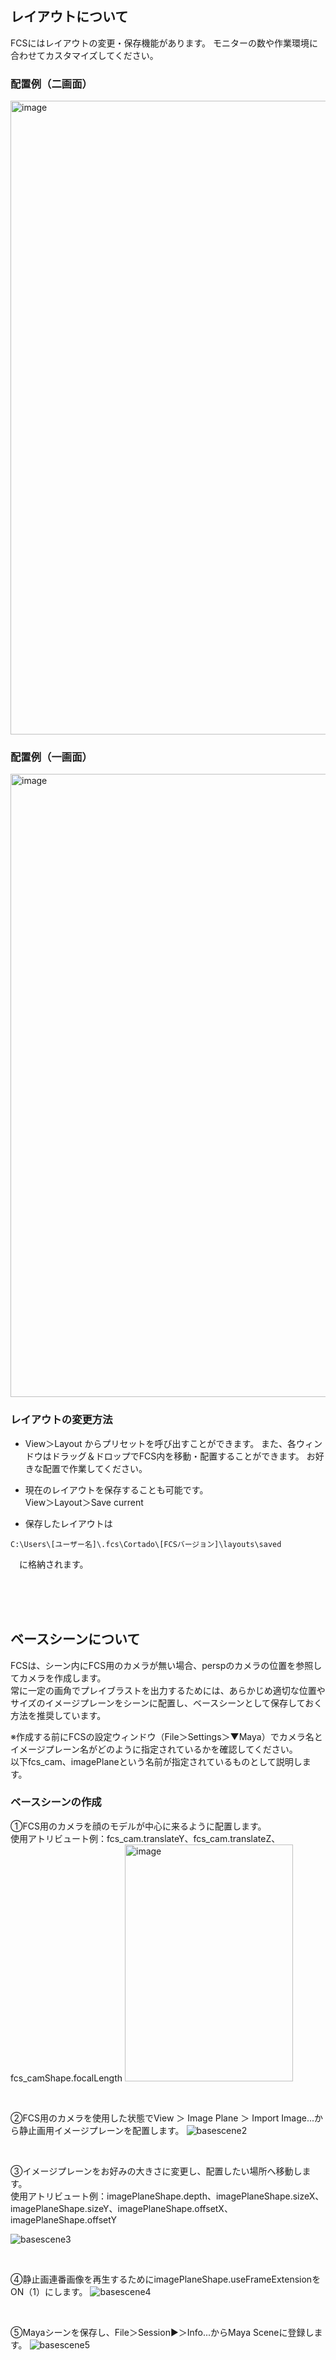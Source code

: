 ## レイアウトについて
FCSにはレイアウトの変更・保存機能があります。
モニターの数や作業環境に合わせてカスタマイズしてください。
  
### 配置例（二画面）
<img width="3840" height="1014" alt="image" src="https://github.com/user-attachments/assets/5162f71c-fd16-4391-9883-0e2f24faa763" />


### 配置例（一画面）
<img width="1916" height="997" alt="image" src="https://github.com/user-attachments/assets/1c0435df-03e8-4ed0-bb85-2a356edc7031" />

### レイアウトの変更方法
- View＞Layout からプリセットを呼び出すことができます。
また、各ウィンドウはドラッグ＆ドロップでFCS内を移動・配置することができます。
お好きな配置で作業してください。

- 現在のレイアウトを保存することも可能です。<BR>
View＞Layout＞Save current

- 保存したレイアウトは
```
C:\Users\[ユーザー名]\.fcs\Cortado\[FCSバージョン]\layouts\saved
```
　に格納されます。
 
<BR><BR><BR>

## ベースシーンについて
FCSは、シーン内にFCS用のカメラが無い場合、perspのカメラの位置を参照してカメラを作成します。<BR>
常に一定の画角でプレイブラストを出力するためには、あらかじめ適切な位置やサイズのイメージプレーンをシーンに配置し、ベースシーンとして保存しておく方法を推奨しています。

※作成する前にFCSの設定ウィンドウ（File＞Settings＞▼Maya）でカメラ名とイメージプレーン名がどのように指定されているかを確認してください。<BR>
以下fcs_cam、imagePlaneという名前が指定されているものとして説明します。

### ベースシーンの作成
①FCS用のカメラを顔のモデルが中心に来るように配置します。<BR>
使用アトリビュート例：fcs_cam.translateY、fcs_cam.translateZ、fcs_camShape.focalLength
<img width="269" height="379" alt="image" src="https://github.com/user-attachments/assets/cbf2e24d-b4a6-43e1-b138-8780fb67f8b4" />

<BR>

②FCS用のカメラを使用した状態でView ＞ Image Plane ＞ Import Image...から静止画用イメージプレーンを配置します。
![basescene2](https://github.com/user-attachments/assets/09d31116-7ed4-4678-8f73-8613f409b28b)

<BR>

③イメージプレーンをお好みの大きさに変更し、配置したい場所へ移動します。<BR>
使用アトリビュート例：imagePlaneShape.depth、imagePlaneShape.sizeX、imagePlaneShape.sizeY、imagePlaneShape.offsetX、imagePlaneShape.offsetY

![basescene3](https://github.com/user-attachments/assets/b80464be-1d39-423a-8d70-2503c64f0eba)

<BR>

④静止画連番画像を再生するためにimagePlaneShape.useFrameExtensionをON（1）にします。
![basescene4](https://github.com/user-attachments/assets/8e62aa82-d97e-48d9-9377-12744e83ec98)

<BR>

⑤Mayaシーンを保存し、File＞Session▶＞Info...からMaya Sceneに登録します。
![basescene5](https://github.com/user-attachments/assets/ae7cbed2-08e3-47d8-95eb-4ea58aecacec)
